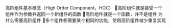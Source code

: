 高阶组件基本概念（High Order Component，HOC）
    🌟高阶组件就是接受一个组件作为参数并返回一个新组件的函数
    🌟高阶组件就是一个函数，并不是组件
为什么需要高阶组件
    🌟多个组件都需要某个相同的功能，使用高阶组件减少重复实现
    
